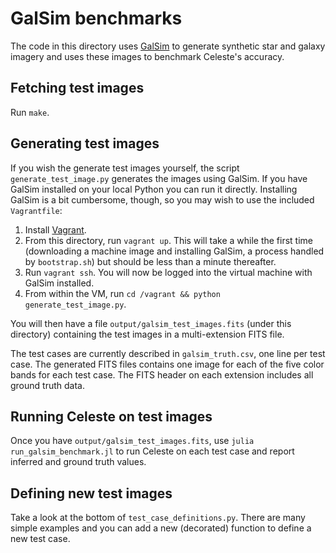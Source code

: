 # GalSim benchmarks

The code in this directory uses [GalSim](https://github.com/GalSim-developers/GalSim) to generate
synthetic star and galaxy imagery and uses these images to benchmark Celeste's accuracy.

## Fetching test images

Run `make`.

## Generating test images

If you wish the generate test images yourself, the script `generate_test_image.py` generates the
images using GalSim. If you have GalSim installed on your local Python you can run it
directly. Installing GalSim is a bit cumbersome, though, so you may wish to use the included
`Vagrantfile`:

1. Install [Vagrant](https://www.vagrantup.com/).
2. From this directory, run `vagrant up`. This will take a while the first time (downloading a
   machine image and installing GalSim, a process handled by `bootstrap.sh`) but should be less than
   a minute thereafter.
3. Run `vagrant ssh`. You will now be logged into the virtual machine with GalSim installed.
4. From within the VM, run `cd /vagrant && python generate_test_image.py`.

You will then have a file `output/galsim_test_images.fits` (under this directory) containing the
test images in a multi-extension FITS file.

The test cases are currently described in `galsim_truth.csv`, one line per test case. The generated
FITS files contains one image for each of the five color bands for each test case. The FITS header
on each extension includes all ground truth data.

## Running Celeste on test images

Once you have `output/galsim_test_images.fits`, use `julia run_galsim_benchmark.jl` to run Celeste
on each test case and report inferred and ground truth values.

## Defining new test images

Take a look at the bottom of `test_case_definitions.py`. There are many simple examples and you can
add a new (decorated) function to define a new test case.
